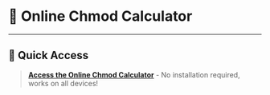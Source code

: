 # 🔐 Online Chmod Calculator

---

## 🎯 **Quick Access**

> **[Access the Online Chmod Calculator](http://chmd-octal-notations.s3-website.ap-south-1.amazonaws.com/)** - No installation required, works on all devices!
